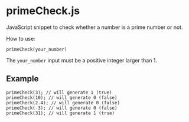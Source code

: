 # primeCheck.js
JavaScript snippet to check whether a number is a prime number or not.

How to use:
```
primeCheck(your_number)
```
The `your_number` input must be a positive integer larger than 1.

## Example

```
primeCheck(3); // will generate 1 (true)
primeCheck(10); // will generate 0 (false)
primeCheck(2.4); // will generate 0 (false)
primeCheck(-3); // will generate 0 (false)
primeCheck(31); // will generate 1 (true)
```
